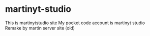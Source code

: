 # martinyt-studio
This is martinytstudio site
My pocket code account is martinyt studio
Remake by martin server site (old)
